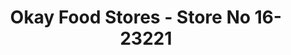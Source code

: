 ---
f_zip-code: 75901
f_state-code: TX
title: Okay Food Stores - Store No 16-23221
f_phone: 936-632-1120
f_city-only: Lufkin
f_address: Corner Loop 287 & Hw Lufkin
f_location-unique-id: '23221'
slug: okay-food-stores---store-no-16-23221
updated-on: '2024-05-30T13:46:58.046Z'
created-on: '2024-05-30T13:36:59.803Z'
published-on: '2024-05-30T13:54:32.469Z'
f_city-state: cms/city/lufkin-tx.md
f_company: cms/company/okay-food-stores---store-no-16.md
f_state: cms/state/texas.md
layout: '[payday-loan].html'
tags: payday-loan
---